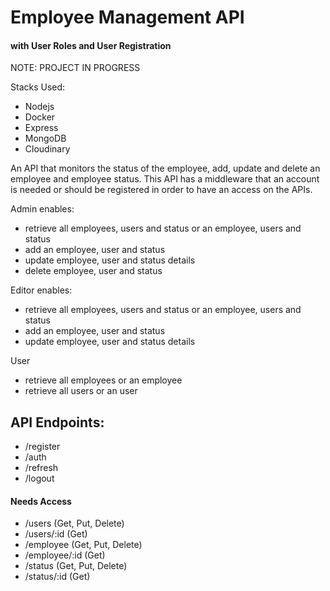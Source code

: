
# Employee Management API
#### with User Roles and User Registration

NOTE: PROJECT IN PROGRESS

Stacks Used:
- Nodejs
- Docker
- Express
- MongoDB
- Cloudinary

An API that monitors the status of the employee, add, update and delete an employee and employee status. This API has a middleware that an account is needed or should be registered in order to have an access on the APIs.

Admin enables:
- retrieve all employees, users and status or an employee, users and status
- add an employee, user and status
- update employee, user and status details
- delete employee, user and status

Editor enables:
- retrieve all employees, users and status or an employee, users and status
- add an employee, user and status
- update employee, user and status details

User
- retrieve all employees or an employee
- retrieve all users or an user


## API Endpoints:

- /register
- /auth
- /refresh
- /logout

#### Needs Access
- /users (Get, Put, Delete)
- /users/:id (Get)
- /employee (Get, Put, Delete)
- /employee/:id (Get)
- /status (Get, Put, Delete)
- /status/:id (Get)

